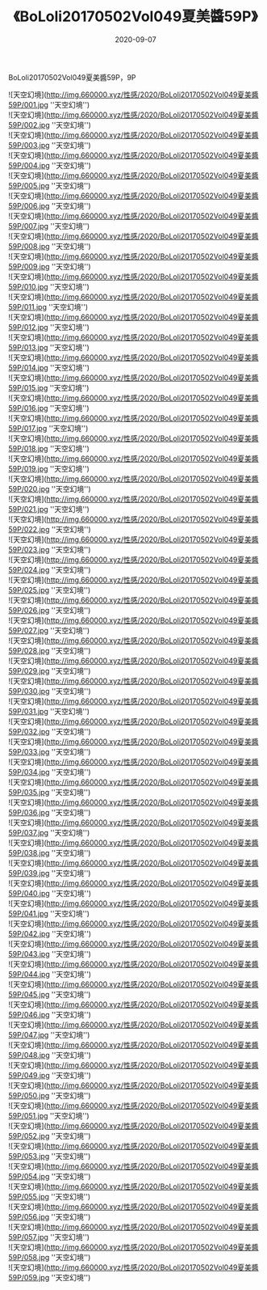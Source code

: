 ﻿---
layout: post
title:  《BoLoli20170502Vol049夏美醬59P》
date:   2020-09-07
img: http://img.660000.xyz/性感/2020/BoLoli20170502Vol049夏美醬59P/000.jpg
categories: [美女, 性感, 泳衣]
---

BoLoli20170502Vol049夏美醬59P，9P



![天空幻境](http://img.660000.xyz/性感/2020/BoLoli20170502Vol049夏美醬59P/001.jpg ''天空幻境'') <br>
![天空幻境](http://img.660000.xyz/性感/2020/BoLoli20170502Vol049夏美醬59P/002.jpg ''天空幻境'') <br>
![天空幻境](http://img.660000.xyz/性感/2020/BoLoli20170502Vol049夏美醬59P/003.jpg ''天空幻境'') <br>
![天空幻境](http://img.660000.xyz/性感/2020/BoLoli20170502Vol049夏美醬59P/004.jpg ''天空幻境'') <br>
![天空幻境](http://img.660000.xyz/性感/2020/BoLoli20170502Vol049夏美醬59P/005.jpg ''天空幻境'') <br>
![天空幻境](http://img.660000.xyz/性感/2020/BoLoli20170502Vol049夏美醬59P/006.jpg ''天空幻境'') <br>
![天空幻境](http://img.660000.xyz/性感/2020/BoLoli20170502Vol049夏美醬59P/007.jpg ''天空幻境'') <br>
![天空幻境](http://img.660000.xyz/性感/2020/BoLoli20170502Vol049夏美醬59P/008.jpg ''天空幻境'') <br>
![天空幻境](http://img.660000.xyz/性感/2020/BoLoli20170502Vol049夏美醬59P/009.jpg ''天空幻境'') <br>
![天空幻境](http://img.660000.xyz/性感/2020/BoLoli20170502Vol049夏美醬59P/010.jpg ''天空幻境'') <br>
![天空幻境](http://img.660000.xyz/性感/2020/BoLoli20170502Vol049夏美醬59P/011.jpg ''天空幻境'') <br>
![天空幻境](http://img.660000.xyz/性感/2020/BoLoli20170502Vol049夏美醬59P/012.jpg ''天空幻境'') <br>
![天空幻境](http://img.660000.xyz/性感/2020/BoLoli20170502Vol049夏美醬59P/013.jpg ''天空幻境'') <br>
![天空幻境](http://img.660000.xyz/性感/2020/BoLoli20170502Vol049夏美醬59P/014.jpg ''天空幻境'') <br>
![天空幻境](http://img.660000.xyz/性感/2020/BoLoli20170502Vol049夏美醬59P/015.jpg ''天空幻境'') <br>
![天空幻境](http://img.660000.xyz/性感/2020/BoLoli20170502Vol049夏美醬59P/016.jpg ''天空幻境'') <br>
![天空幻境](http://img.660000.xyz/性感/2020/BoLoli20170502Vol049夏美醬59P/017.jpg ''天空幻境'') <br>
![天空幻境](http://img.660000.xyz/性感/2020/BoLoli20170502Vol049夏美醬59P/018.jpg ''天空幻境'') <br>
![天空幻境](http://img.660000.xyz/性感/2020/BoLoli20170502Vol049夏美醬59P/019.jpg ''天空幻境'') <br>
![天空幻境](http://img.660000.xyz/性感/2020/BoLoli20170502Vol049夏美醬59P/020.jpg ''天空幻境'') <br>
![天空幻境](http://img.660000.xyz/性感/2020/BoLoli20170502Vol049夏美醬59P/021.jpg ''天空幻境'') <br>
![天空幻境](http://img.660000.xyz/性感/2020/BoLoli20170502Vol049夏美醬59P/022.jpg ''天空幻境'') <br>
![天空幻境](http://img.660000.xyz/性感/2020/BoLoli20170502Vol049夏美醬59P/023.jpg ''天空幻境'') <br>
![天空幻境](http://img.660000.xyz/性感/2020/BoLoli20170502Vol049夏美醬59P/024.jpg ''天空幻境'') <br>
![天空幻境](http://img.660000.xyz/性感/2020/BoLoli20170502Vol049夏美醬59P/025.jpg ''天空幻境'') <br>
![天空幻境](http://img.660000.xyz/性感/2020/BoLoli20170502Vol049夏美醬59P/026.jpg ''天空幻境'') <br>
![天空幻境](http://img.660000.xyz/性感/2020/BoLoli20170502Vol049夏美醬59P/027.jpg ''天空幻境'') <br>
![天空幻境](http://img.660000.xyz/性感/2020/BoLoli20170502Vol049夏美醬59P/028.jpg ''天空幻境'') <br>
![天空幻境](http://img.660000.xyz/性感/2020/BoLoli20170502Vol049夏美醬59P/029.jpg ''天空幻境'') <br>
![天空幻境](http://img.660000.xyz/性感/2020/BoLoli20170502Vol049夏美醬59P/030.jpg ''天空幻境'') <br>
![天空幻境](http://img.660000.xyz/性感/2020/BoLoli20170502Vol049夏美醬59P/031.jpg ''天空幻境'') <br>
![天空幻境](http://img.660000.xyz/性感/2020/BoLoli20170502Vol049夏美醬59P/032.jpg ''天空幻境'') <br>
![天空幻境](http://img.660000.xyz/性感/2020/BoLoli20170502Vol049夏美醬59P/033.jpg ''天空幻境'') <br>
![天空幻境](http://img.660000.xyz/性感/2020/BoLoli20170502Vol049夏美醬59P/034.jpg ''天空幻境'') <br>
![天空幻境](http://img.660000.xyz/性感/2020/BoLoli20170502Vol049夏美醬59P/035.jpg ''天空幻境'') <br>
![天空幻境](http://img.660000.xyz/性感/2020/BoLoli20170502Vol049夏美醬59P/036.jpg ''天空幻境'') <br>
![天空幻境](http://img.660000.xyz/性感/2020/BoLoli20170502Vol049夏美醬59P/037.jpg ''天空幻境'') <br>
![天空幻境](http://img.660000.xyz/性感/2020/BoLoli20170502Vol049夏美醬59P/038.jpg ''天空幻境'') <br>
![天空幻境](http://img.660000.xyz/性感/2020/BoLoli20170502Vol049夏美醬59P/039.jpg ''天空幻境'') <br>
![天空幻境](http://img.660000.xyz/性感/2020/BoLoli20170502Vol049夏美醬59P/040.jpg ''天空幻境'') <br>
![天空幻境](http://img.660000.xyz/性感/2020/BoLoli20170502Vol049夏美醬59P/041.jpg ''天空幻境'') <br>
![天空幻境](http://img.660000.xyz/性感/2020/BoLoli20170502Vol049夏美醬59P/042.jpg ''天空幻境'') <br>
![天空幻境](http://img.660000.xyz/性感/2020/BoLoli20170502Vol049夏美醬59P/043.jpg ''天空幻境'') <br>
![天空幻境](http://img.660000.xyz/性感/2020/BoLoli20170502Vol049夏美醬59P/044.jpg ''天空幻境'') <br>
![天空幻境](http://img.660000.xyz/性感/2020/BoLoli20170502Vol049夏美醬59P/045.jpg ''天空幻境'') <br>
![天空幻境](http://img.660000.xyz/性感/2020/BoLoli20170502Vol049夏美醬59P/046.jpg ''天空幻境'') <br>
![天空幻境](http://img.660000.xyz/性感/2020/BoLoli20170502Vol049夏美醬59P/047.jpg ''天空幻境'') <br>
![天空幻境](http://img.660000.xyz/性感/2020/BoLoli20170502Vol049夏美醬59P/048.jpg ''天空幻境'') <br>
![天空幻境](http://img.660000.xyz/性感/2020/BoLoli20170502Vol049夏美醬59P/049.jpg ''天空幻境'') <br>
![天空幻境](http://img.660000.xyz/性感/2020/BoLoli20170502Vol049夏美醬59P/050.jpg ''天空幻境'') <br>
![天空幻境](http://img.660000.xyz/性感/2020/BoLoli20170502Vol049夏美醬59P/051.jpg ''天空幻境'') <br>
![天空幻境](http://img.660000.xyz/性感/2020/BoLoli20170502Vol049夏美醬59P/052.jpg ''天空幻境'') <br>
![天空幻境](http://img.660000.xyz/性感/2020/BoLoli20170502Vol049夏美醬59P/053.jpg ''天空幻境'') <br>
![天空幻境](http://img.660000.xyz/性感/2020/BoLoli20170502Vol049夏美醬59P/054.jpg ''天空幻境'') <br>
![天空幻境](http://img.660000.xyz/性感/2020/BoLoli20170502Vol049夏美醬59P/055.jpg ''天空幻境'') <br>
![天空幻境](http://img.660000.xyz/性感/2020/BoLoli20170502Vol049夏美醬59P/056.jpg ''天空幻境'') <br>
![天空幻境](http://img.660000.xyz/性感/2020/BoLoli20170502Vol049夏美醬59P/057.jpg ''天空幻境'') <br>
![天空幻境](http://img.660000.xyz/性感/2020/BoLoli20170502Vol049夏美醬59P/058.jpg ''天空幻境'') <br>
![天空幻境](http://img.660000.xyz/性感/2020/BoLoli20170502Vol049夏美醬59P/059.jpg ''天空幻境'') <br>